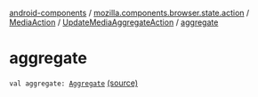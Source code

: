 [android-components](../../../index.md) / [mozilla.components.browser.state.action](../../index.md) / [MediaAction](../index.md) / [UpdateMediaAggregateAction](index.md) / [aggregate](./aggregate.md)

# aggregate

`val aggregate: `[`Aggregate`](../../../mozilla.components.browser.state.state/-media-state/-aggregate/index.md) [(source)](https://github.com/mozilla-mobile/android-components/blob/master/components/browser/state/src/main/java/mozilla/components/browser/state/action/BrowserAction.kt#L519)